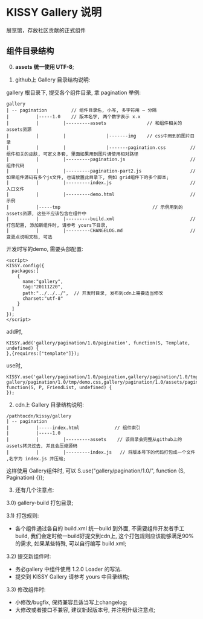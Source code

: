 KISSY Gallery 说明
==========================

展览馆，存放社区贡献的正式组件

组件目录结构
-------------------------------

0) **assets 统一使用 UTF-8**;

1) github上 Gallery 目录结构说明:

gallery 根目录下, 提交各个组件目录, 拿 pagination 举例:

```
gallery
| -- pagination         // 组件目录名, 小写, 多字符用 – 分隔
|          |-----1.0    // 版本名字, 两个数字表示 x.x
|          |         |---------assets               // 和组件相关的assets资源
|          |         |               |-------img    // css中用到的图片目录
|          |         |               |-------pagination.css         // 组件相关的皮肤, 可定义多套, 里面如果用到图片请使用相对路径
|          |         |---------pagination.js                        // 组件代码
|          |         |---------pagination-part2.js                  // 如果组件源码有多个js文件, 也请放置此目录下, 例如 grid组件下的多个脚本;
|          |         |---------index.js                             // 入口文件
|          |         |---------demo.html                            // 示例
|          |-----tmp                                  // 示例用到的assets资源, 这些不应该包含在组件中
|          |         |---------build.xml                            // 打包配置, 添加新组件时, 请参考 yours下目录, 
|          |         |---------CHANGELOG.md                         // 变更点说明文档, 可选
```
开发时写的demo, 需要头部配置:

    <script>
    KISSY.config({
      packages:[
        {
          name:"gallery",
          tag:"20111220",
          path:"../../../",  // 开发时目录, 发布到cdn上需要适当修改
          charset:"utf-8"
        }
      ]
    });
    </script>


add时,

```
KISSY.add('gallery/pagination/1.0/pagination', function(S, Template, undefined) {
},{requires:["template"]});
```

use时, 

``` 
KISSY.use('gallery/pagination/1.0/pagination,gallery/pagination/1.0/tmp/friends,
gallery/pagination/1.0/tmp/demo.css,gallery/pagination/1.0/assets/pagination.css', function(S, P, FriendList, undefined) {
});
```


2)	cdn上 Gallery 目录结构说明:

```
/pathtocdn/kissy/gallery
| -- pagination
|          |-----index.html             // 组件索引 
|          |-----1.0
|          |         |---------assets    // 该目录会完整从github上的assets拷贝过去, 并且会压缩源码
|          |         |---------index.js   // 将版本号下的代码打包成一个文件 ,名字为 index.js 并压缩;
```

这样使用 Gallery组件时, 可以 S.use("gallery/pagination/1.0/", function (S, Pagination) {});


3)	还有几个注意点:

  3.0) gallery-build 打包目录;
  
  3.1) 打包规则:
  
  - 各个组件通过各自的 build.xml 统一build 到外面, 不需要组件开发者手工build, 我们会定时统一build好提交到cdn上, 这个打包规则应该能够满足90%的需求, 如果某些特殊, 可以自行编写 build.xml;

  3.2) 提交新组件时:
  
  - 务必gallery 中组件使用 1.2.0 Loader 的写法.
  - 提交到 KISSY Gallery 请参考 yours 中目录结构;
  
  3.3) 修改组件时:
  
  - 小修改/bugfix, 保持兼容且适当写上changelog;
  - 大修改或者接口不兼容, 建议新起版本号, 并注明升级注意点;
